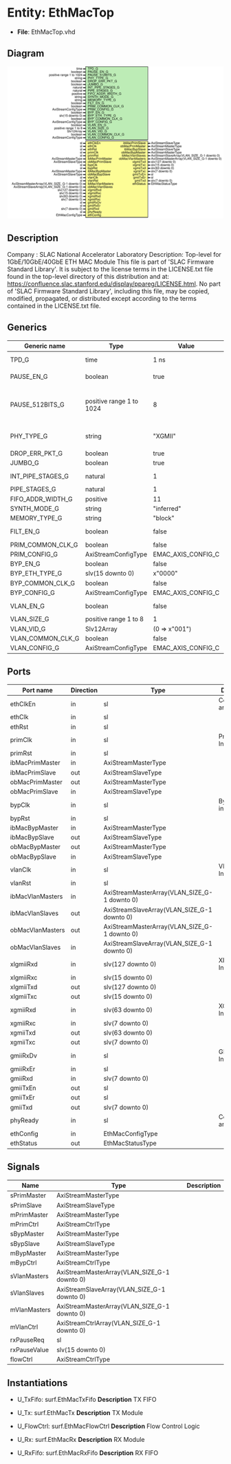 # Entity: EthMacTop

- **File**: EthMacTop.vhd
## Diagram

![Diagram](EthMacTop.svg "Diagram")
## Description

Company    : SLAC National Accelerator Laboratory
Description: Top-level for 1GbE/10GbE/40GbE ETH MAC Module
This file is part of 'SLAC Firmware Standard Library'.
It is subject to the license terms in the LICENSE.txt file found in the
top-level directory of this distribution and at:
   https://confluence.slac.stanford.edu/display/ppareg/LICENSE.html.
No part of 'SLAC Firmware Standard Library', including this file,
may be copied, modified, propagated, or distributed except according to
the terms contained in the LICENSE.txt file.
## Generics

| Generic name      | Type                     | Value              | Description                                                 |
| ----------------- | ------------------------ | ------------------ | ----------------------------------------------------------- |
| TPD_G             | time                     | 1 ns               | Simulation Generics                                         |
| PAUSE_EN_G        | boolean                  | true               | MAC Configurations                                          |
| PAUSE_512BITS_G   | positive range 1 to 1024 | 8                  | For 10GbE: 8 clock cycles for 512 bits = one pause "quanta" |
| PHY_TYPE_G        | string                   | "XGMII"            | "GMII", "XGMII", or "XLGMII"                                |
| DROP_ERR_PKT_G    | boolean                  | true               |                                                             |
| JUMBO_G           | boolean                  | true               |                                                             |
| INT_PIPE_STAGES_G | natural                  | 1                  | RX FIFO Configurations                                      |
| PIPE_STAGES_G     | natural                  | 1                  |                                                             |
| FIFO_ADDR_WIDTH_G | positive                 | 11                 |                                                             |
| SYNTH_MODE_G      | string                   | "inferred"         |                                                             |
| MEMORY_TYPE_G     | string                   | "block"            |                                                             |
| FILT_EN_G         | boolean                  | false              | Non-VLAN Configurations                                     |
| PRIM_COMMON_CLK_G | boolean                  | false              |                                                             |
| PRIM_CONFIG_G     | AxiStreamConfigType      | EMAC_AXIS_CONFIG_C |                                                             |
| BYP_EN_G          | boolean                  | false              |                                                             |
| BYP_ETH_TYPE_G    | slv(15 downto 0)         | x"0000"            |                                                             |
| BYP_COMMON_CLK_G  | boolean                  | false              |                                                             |
| BYP_CONFIG_G      | AxiStreamConfigType      | EMAC_AXIS_CONFIG_C |                                                             |
| VLAN_EN_G         | boolean                  | false              | VLAN Configurations                                         |
| VLAN_SIZE_G       | positive range 1 to 8    | 1                  |                                                             |
| VLAN_VID_G        | Slv12Array               | (0 => x"001")      |                                                             |
| VLAN_COMMON_CLK_G | boolean                  | false              |                                                             |
| VLAN_CONFIG_G     | AxiStreamConfigType      | EMAC_AXIS_CONFIG_C |                                                             |
## Ports

| Port name        | Direction | Type                                         | Description              |
| ---------------- | --------- | -------------------------------------------- | ------------------------ |
| ethClkEn         | in        | sl                                           | Core Clock and Reset     |
| ethClk           | in        | sl                                           |                          |
| ethRst           | in        | sl                                           |                          |
| primClk          | in        | sl                                           | Primary Interface        |
| primRst          | in        | sl                                           |                          |
| ibMacPrimMaster  | in        | AxiStreamMasterType                          |                          |
| ibMacPrimSlave   | out       | AxiStreamSlaveType                           |                          |
| obMacPrimMaster  | out       | AxiStreamMasterType                          |                          |
| obMacPrimSlave   | in        | AxiStreamSlaveType                           |                          |
| bypClk           | in        | sl                                           | Bypass interface         |
| bypRst           | in        | sl                                           |                          |
| ibMacBypMaster   | in        | AxiStreamMasterType                          |                          |
| ibMacBypSlave    | out       | AxiStreamSlaveType                           |                          |
| obMacBypMaster   | out       | AxiStreamMasterType                          |                          |
| obMacBypSlave    | in        | AxiStreamSlaveType                           |                          |
| vlanClk          | in        | sl                                           | VLAN Interfaces          |
| vlanRst          | in        | sl                                           |                          |
| ibMacVlanMasters | in        | AxiStreamMasterArray(VLAN_SIZE_G-1 downto 0) |                          |
| ibMacVlanSlaves  | out       | AxiStreamSlaveArray(VLAN_SIZE_G-1 downto 0)  |                          |
| obMacVlanMasters | out       | AxiStreamMasterArray(VLAN_SIZE_G-1 downto 0) |                          |
| obMacVlanSlaves  | in        | AxiStreamSlaveArray(VLAN_SIZE_G-1 downto 0)  |                          |
| xlgmiiRxd        | in        | slv(127 downto 0)                            | XLGMII PHY Interface     |
| xlgmiiRxc        | in        | slv(15 downto 0)                             |                          |
| xlgmiiTxd        | out       | slv(127 downto 0)                            |                          |
| xlgmiiTxc        | out       | slv(15 downto 0)                             |                          |
| xgmiiRxd         | in        | slv(63 downto 0)                             | XGMII PHY Interface      |
| xgmiiRxc         | in        | slv(7 downto 0)                              |                          |
| xgmiiTxd         | out       | slv(63 downto 0)                             |                          |
| xgmiiTxc         | out       | slv(7 downto 0)                              |                          |
| gmiiRxDv         | in        | sl                                           | GMII PHY Interface       |
| gmiiRxEr         | in        | sl                                           |                          |
| gmiiRxd          | in        | slv(7 downto 0)                              |                          |
| gmiiTxEn         | out       | sl                                           |                          |
| gmiiTxEr         | out       | sl                                           |                          |
| gmiiTxd          | out       | slv(7 downto 0)                              |                          |
| phyReady         | in        | sl                                           | Configuration and status |
| ethConfig        | in        | EthMacConfigType                             |                          |
| ethStatus        | out       | EthMacStatusType                             |                          |
## Signals

| Name         | Type                                         | Description |
| ------------ | -------------------------------------------- | ----------- |
| sPrimMaster  | AxiStreamMasterType                          |             |
| sPrimSlave   | AxiStreamSlaveType                           |             |
| mPrimMaster  | AxiStreamMasterType                          |             |
| mPrimCtrl    | AxiStreamCtrlType                            |             |
| sBypMaster   | AxiStreamMasterType                          |             |
| sBypSlave    | AxiStreamSlaveType                           |             |
| mBypMaster   | AxiStreamMasterType                          |             |
| mBypCtrl     | AxiStreamCtrlType                            |             |
| sVlanMasters | AxiStreamMasterArray(VLAN_SIZE_G-1 downto 0) |             |
| sVlanSlaves  | AxiStreamSlaveArray(VLAN_SIZE_G-1 downto 0)  |             |
| mVlanMasters | AxiStreamMasterArray(VLAN_SIZE_G-1 downto 0) |             |
| mVlanCtrl    | AxiStreamCtrlArray(VLAN_SIZE_G-1 downto 0)   |             |
| rxPauseReq   | sl                                           |             |
| rxPauseValue | slv(15 downto 0)                             |             |
| flowCtrl     | AxiStreamCtrlType                            |             |
## Instantiations

- U_TxFifo: surf.EthMacTxFifo
**Description**
TX FIFO

- U_Tx: surf.EthMacTx
**Description**
TX Module

- U_FlowCtrl: surf.EthMacFlowCtrl
**Description**
Flow Control Logic

- U_Rx: surf.EthMacRx
**Description**
RX Module

- U_RxFifo: surf.EthMacRxFifo
**Description**
RX FIFO

